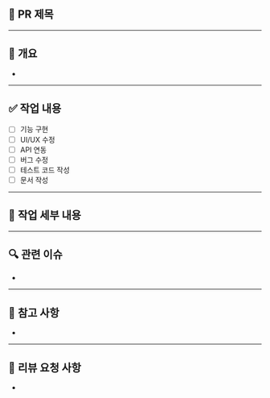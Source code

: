 ## 📌 PR 제목
<!-- 예: feat: 로그인 기능 구현 -->

---

## 📄 개요
<!-- 이 PR에서 변경된 주요 내용을 요약해주세요 -->
- 

---

## ✅ 작업 내용
<!-- 체크박스를 채우며 어떤 작업을 했는지 명확히 표현해주세요 -->
- [ ] 기능 구현
- [ ] UI/UX 수정
- [ ] API 연동
- [ ] 버그 수정
- [ ] 테스트 코드 작성
- [ ] 문서 작성

---

## 📃 작업 세부 내용

<!-- 어떤 작업을 했는지 세부 내용을 작성해주세요 (이미치 첨부 가능) -->



---

## 🔍 관련 이슈
<!-- 관련된 이슈 번호를 작성해주세요 (예: #23) -->
- 

---

## 📝 참고 사항
<!-- 리뷰어가 참고할 만한 내용을 자유롭게 작성해주세요 -->
- 

---

## 🙏 리뷰 요청 사항
<!-- 특별히 리뷰어에게 받고 싶은 피드백이 있다면 작성해주세요 -->
- 
